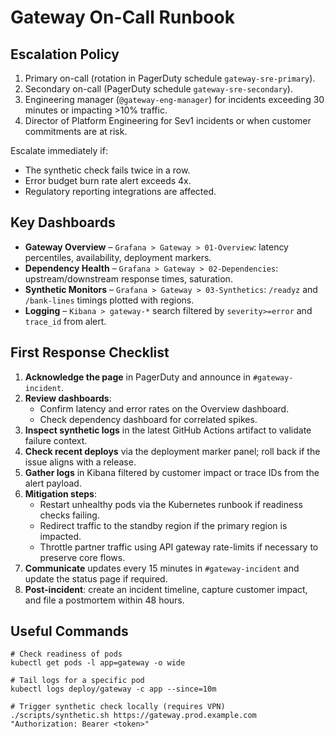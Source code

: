 # Gateway On-Call Runbook

## Escalation Policy
1. Primary on-call (rotation in PagerDuty schedule `gateway-sre-primary`).
2. Secondary on-call (PagerDuty schedule `gateway-sre-secondary`).
3. Engineering manager (`@gateway-eng-manager`) for incidents exceeding 30 minutes or impacting >10% traffic.
4. Director of Platform Engineering for Sev1 incidents or when customer commitments are at risk.

Escalate immediately if:
* The synthetic check fails twice in a row.
* Error budget burn rate alert exceeds 4x.
* Regulatory reporting integrations are affected.

## Key Dashboards
* **Gateway Overview** – `Grafana > Gateway > 01-Overview`: latency percentiles, availability, deployment markers.
* **Dependency Health** – `Grafana > Gateway > 02-Dependencies`: upstream/downstream response times, saturation.
* **Synthetic Monitors** – `Grafana > Gateway > 03-Synthetics`: `/readyz` and `/bank-lines` timings plotted with regions.
* **Logging** – `Kibana > gateway-*` search filtered by `severity>=error` and `trace_id` from alert.

## First Response Checklist
1. **Acknowledge the page** in PagerDuty and announce in `#gateway-incident`.
2. **Review dashboards**:
   * Confirm latency and error rates on the Overview dashboard.
   * Check dependency dashboard for correlated spikes.
3. **Inspect synthetic logs** in the latest GitHub Actions artifact to validate failure context.
4. **Check recent deploys** via the deployment marker panel; roll back if the issue aligns with a release.
5. **Gather logs** in Kibana filtered by customer impact or trace IDs from the alert payload.
6. **Mitigation steps**:
   * Restart unhealthy pods via the Kubernetes runbook if readiness checks failing.
   * Redirect traffic to the standby region if the primary region is impacted.
   * Throttle partner traffic using API gateway rate-limits if necessary to preserve core flows.
7. **Communicate** updates every 15 minutes in `#gateway-incident` and update the status page if required.
8. **Post-incident**: create an incident timeline, capture customer impact, and file a postmortem within 48 hours.

## Useful Commands
```
# Check readiness of pods
kubectl get pods -l app=gateway -o wide

# Tail logs for a specific pod
kubectl logs deploy/gateway -c app --since=10m

# Trigger synthetic check locally (requires VPN)
./scripts/synthetic.sh https://gateway.prod.example.com "Authorization: Bearer <token>"
```
